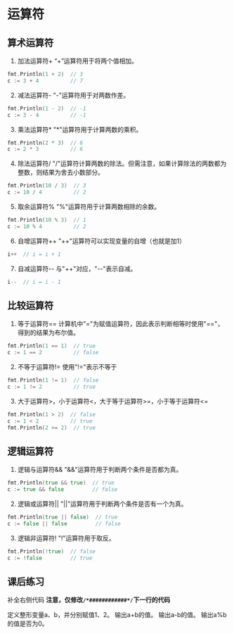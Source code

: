 # 运算符
## 算术运算符
1. 加法运算符+
“+”运算符用于将两个值相加。
```go
fmt.Println(1 + 2)  // 3
c := 3 + 4          // 7
```
2. 减法运算符-
"-"运算符用于对两数作差。
```go
fmt.Println(1 - 2)  // -1
c := 3 - 4          // -1
```
3. 乘法运算符*
"*"运算符用于计算两数的乘积。
```go
fmt.Println(2 * 3)  // 6
c := 2 * 3          // 6
```
4. 除法运算符/
"/"运算符计算两数的除法。但需注意，如果计算除法的两数都为整数，则结果为舍去小数部分。
```go
fmt.Println(10 / 3)  // 3
c := 10 / 4          // 2
```
5. 取余运算符%
"%"运算符用于计算两数相除的余数。
```go
fmt.Println(10 % 3)  // 1
c := 10 % 4          // 2
```
6. 自增运算符++
"++"运算符可以实现变量的自增（也就是加1）
```go
i++  // i = i + 1
```
7. 自减运算符--
与"++"对应，"--"表示自减。
```go
i--  // i = i - 1
```
## 比较运算符
1. 等于运算符==
计算机中"="为赋值运算符，因此表示判断相等时使用"=="，得到的结果为布尔值。
```go
fmt.Println(1 == 1)  // true
c := 1 == 2          // false
```
2. 不等于运算符!=
使用"!="表示不等于
```go
fmt.Println(1 != 1)  // false
c := 1 != 2          // true
```
3. 大于运算符>，小于运算符<，大于等于运算符>=，小于等于运算符<=
```go
fmt.Println(1 > 2)  // false
c := 1 < 2          // true
fmt.Println(2 >= 2)  // true
```
## 逻辑运算符
1. 逻辑与运算符&&
"&&"运算符用于判断两个条件是否都为真。
```go
fmt.Println(true && true)  // true
c := true && false         // false
```
2. 逻辑或运算符||
"||"运算符用于判断两个条件是否有一个为真。
```go
fmt.Println(true || false)  // true
c := false || false         // false
```
3. 逻辑非运算符!
"!"运算符用于取反。
```go
fmt.Println(!true)  // false
c := !false         // true
```

## 课后练习
补全右侧代码
**注意，仅修改`/*############*/`下一行的代码**

定义整形变量a、b，并分别赋值1、2。
输出a+b的值。
输出a-b的值。
输出a%b的值是否为0。
